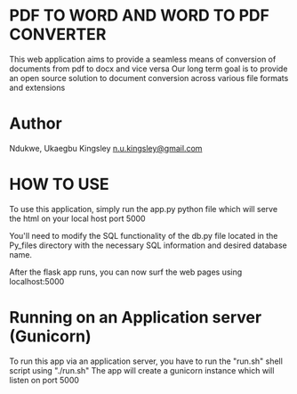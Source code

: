 PDF TO WORD AND WORD TO PDF CONVERTER
=======================================

This web application aims to provide a seamless means of conversion of documents from pdf to docx and vice versa
Our long term goal is to provide an open source solution to document conversion across various file formats and extensions

Author
========
Ndukwe, Ukaegbu Kingsley <n.u.kingsley@gmail.com>

HOW TO USE
============================================

To use this application, simply run the app.py python file which will serve the html on your local host port 5000

You'll need to modify the SQL functionality of the db.py file located in the Py_files directory with the necessary SQL information and desired database name.

After the flask app runs, you can now surf the web pages using localhost:5000

Running on an Application server (Gunicorn)
=======================================================
To run this app via an application server, you have to run the "run.sh" shell script using "./run.sh"
The app will create a gunicorn instance which will listen on port 5000


